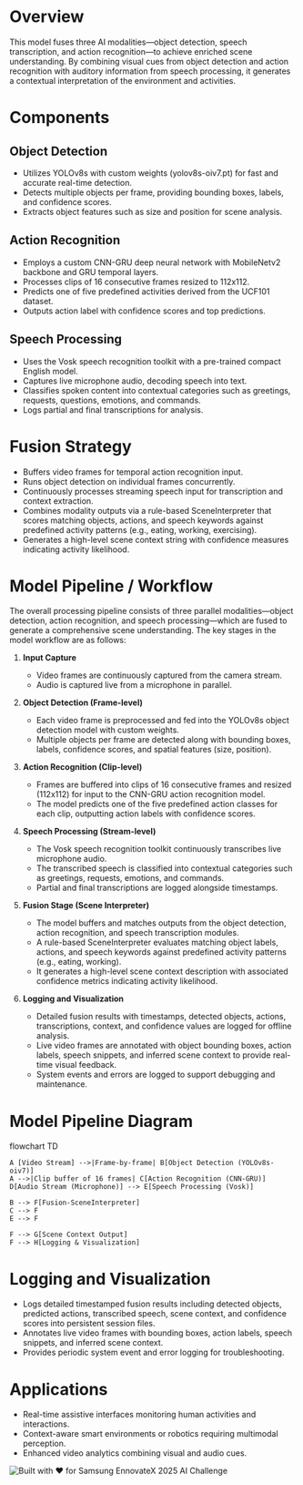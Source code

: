# Overview
This model fuses three AI modalities—object detection, speech transcription, and action recognition—to achieve enriched scene understanding. By combining visual cues from object detection and action recognition with auditory information from speech processing, it generates a contextual interpretation of the environment and activities.

# Components

## Object Detection
- Utilizes YOLOv8s with custom weights (yolov8s-oiv7.pt) for fast and accurate real-time detection.  
- Detects multiple objects per frame, providing bounding boxes, labels, and confidence scores.  
- Extracts object features such as size and position for scene analysis.

## Action Recognition
- Employs a custom CNN-GRU deep neural network with MobileNetv2 backbone and GRU temporal layers.  
- Processes clips of 16 consecutive frames resized to 112x112.  
- Predicts one of five predefined activities derived from the UCF101 dataset.  
- Outputs action label with confidence scores and top predictions.

## Speech Processing
- Uses the Vosk speech recognition toolkit with a pre-trained compact English model.  
- Captures live microphone audio, decoding speech into text.  
- Classifies spoken content into contextual categories such as greetings, requests, questions, emotions, and commands.  
- Logs partial and final transcriptions for analysis.

# Fusion Strategy
- Buffers video frames for temporal action recognition input.  
- Runs object detection on individual frames concurrently.  
- Continuously processes streaming speech input for transcription and context extraction.  
- Combines modality outputs via a rule-based SceneInterpreter that scores matching objects, actions, and speech keywords against predefined activity patterns (e.g., eating, working, exercising).  
- Generates a high-level scene context string with confidence measures indicating activity likelihood.

# Model Pipeline / Workflow

The overall processing pipeline consists of three parallel modalities—object detection, action recognition, and speech processing—which are fused to generate a comprehensive scene understanding. The key stages in the model workflow are as follows:

1. **Input Capture**  
   - Video frames are continuously captured from the camera stream.  
   - Audio is captured live from a microphone in parallel.

2. **Object Detection (Frame-level)**  
   - Each video frame is preprocessed and fed into the YOLOv8s object detection model with custom weights.  
   - Multiple objects per frame are detected along with bounding boxes, labels, confidence scores, and spatial features (size, position).

3. **Action Recognition (Clip-level)**  
   - Frames are buffered into clips of 16 consecutive frames and resized (112x112) for input to the CNN-GRU action recognition model.  
   - The model predicts one of the five predefined action classes for each clip, outputting action labels with confidence scores.

4. **Speech Processing (Stream-level)**  
   - The Vosk speech recognition toolkit continuously transcribes live microphone audio.  
   - The transcribed speech is classified into contextual categories such as greetings, requests, emotions, and commands.  
   - Partial and final transcriptions are logged alongside timestamps.

5. **Fusion Stage (Scene Interpreter)**  
   - The model buffers and matches outputs from the object detection, action recognition, and speech transcription modules.  
   - A rule-based SceneInterpreter evaluates matching object labels, actions, and speech keywords against predefined activity patterns (e.g., eating, working).  
   - It generates a high-level scene context description with associated confidence metrics indicating activity likelihood.

6. **Logging and Visualization**  
   - Detailed fusion results with timestamps, detected objects, actions, transcriptions, context, and confidence values are logged for offline analysis.  
   - Live video frames are annotated with object bounding boxes, action labels, speech snippets, and inferred scene context to provide real-time visual feedback.  
   - System events and errors are logged to support debugging and maintenance.

# Model Pipeline Diagram

flowchart TD

    A [Video Stream] -->|Frame-by-frame| B[Object Detection (YOLOv8s-oiv7)]
    A -->|Clip buffer of 16 frames| C[Action Recognition (CNN-GRU)]
    D[Audio Stream (Microphone)] --> E[Speech Processing (Vosk)]

    B --> F[Fusion-SceneInterpreter]
    C --> F
    E --> F

    F --> G[Scene Context Output]
    F --> H[Logging & Visualization]



# Logging and Visualization
- Logs detailed timestamped fusion results including detected objects, predicted actions, transcribed speech, scene context, and confidence scores into persistent session files.  
- Annotates live video frames with bounding boxes, action labels, speech snippets, and inferred scene context.  
- Provides periodic system event and error logging for troubleshooting.

# Applications
- Real-time assistive interfaces monitoring human activities and interactions.  
- Context-aware smart environments or robotics requiring multimodal perception.  
- Enhanced video analytics combining visual and audio cues.

![Built with ❤ for Samsung EnnovateX 2025 AI Challenge](./logo.png)

